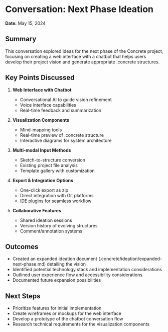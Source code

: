 # Conversation: Next Phase Ideation

**Date:** May 15, 2024

## Summary

This conversation explored ideas for the next phase of the Concrete project, focusing on creating a web interface with a chatbot that helps users develop their project vision and generate appropriate .concrete structures.

## Key Points Discussed

1. **Web Interface with Chatbot**
   - Conversational AI to guide vision refinement
   - Voice interface capabilities
   - Real-time feedback and summarization

2. **Visualization Components**
   - Mind-mapping tools
   - Real-time preview of .concrete structure
   - Interactive diagrams for system architecture

3. **Multi-modal Input Methods**
   - Sketch-to-structure conversion
   - Existing project file analysis
   - Template gallery with customization

4. **Export & Integration Options**
   - One-click export as zip
   - Direct integration with Git platforms
   - IDE plugins for seamless workflow

5. **Collaborative Features**
   - Shared ideation sessions
   - Version history of evolving structures
   - Comment/annotation systems

## Outcomes

- Created an expanded ideation document (.concrete/ideation/expanded-next-phase.md) detailing the vision
- Identified potential technology stack and implementation considerations
- Outlined user experience flow and accessibility considerations
- Documented future expansion possibilities

## Next Steps

- Prioritize features for initial implementation
- Create wireframes or mockups for the web interface
- Develop a prototype of the chatbot conversation flow
- Research technical requirements for the visualization components 